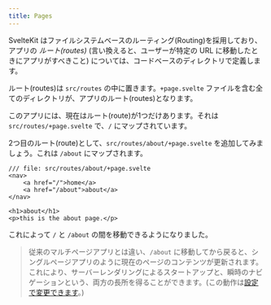 ```yaml
---
title: Pages
---
```


SvelteKit はファイルシステムベースのルーティング(Routing)を採用しており、アプリの _ルート(routes)_ (言い換えると、ユーザーが特定の URL に移動したときにアプリがすべきこと) については、コードベースのディレクトリで定義します。

ルート(routes)は `src/routes` の中に置きます。`+page.svelte` ファイルを含む全てのディレクトリが、アプリのルート(routes)となります。

このアプリには、現在はルート(route)が1つだけあります。それは `src/routes/+page.svelte` で、`/` にマップされています。

2つ目のルート(route)として、`src/routes/about/+page.svelte` を追加してみましょう。これは `/about` にマップされます。

```svelte
/// file: src/routes/about/+page.svelte
<nav>
	<a href="/">home</a>
	<a href="/about">about</a>
</nav>

<h1>about</h1>
<p>this is the about page.</p>
```

これによって `/` と `/about` の間を移動できるようになりました。

> 従来のマルチページアプリとは違い、`/about` に移動してから戻ると、シングルページアプリのように現在のページのコンテンツが更新されます。これにより、サーバーレンダリングによるスタートアップと、瞬時のナビゲーションという、両方の長所を得ることができます。(この動作は[設定で変更できます](https://kit.svelte.jp/docs/page-options)。)
